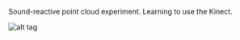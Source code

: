 Sound-reactive point cloud experiment. Learning to use the Kinect.

![alt tag](images/kinect_music_fun.gif)